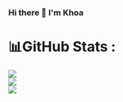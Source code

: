 ### Hi there 👋 I'm Khoa

# 📊GitHub Stats :
![](https://github-readme-stats.vercel.app/api?username=kasikhoa&theme=radical&hide_border=false&include_all_commits=false&count_private=false)<br/>
![](https://github-readme-streak-stats.herokuapp.com/?user=kasikhoa&theme=radical&hide_border=false)<br/>
![](https://github-readme-stats.vercel.app/api/top-langs/?username=kasikhoa&theme=radical&hide_border=false&include_all_commits=false&count_private=false&layout=compact)
